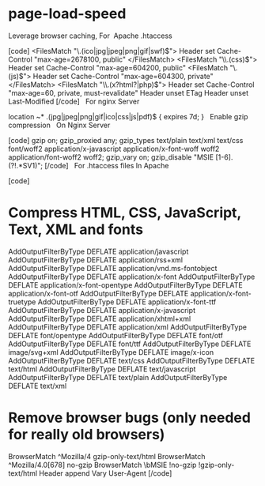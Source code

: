# page-load-speed

Leverage browser caching,
For  Apache .htaccess

[code]
<IfModule mod_headers.c>
<FilesMatch "\\.(ico|jpg|jpeg|png|gif|swf)$">
Header set Cache-Control "max-age=2678100, public"
</FilesMatch>
<FilesMatch "\\.(css)$">
Header set Cache-Control "max-age=604200, public"
</FilesMatch>
<FilesMatch "\\.(js)$">
Header set Cache-Control "max-age=604300, private"
</FilesMatch>
<FilesMatch "\\.(x?html?|php)$">
Header set Cache-Control "max-age=60, private, must-revalidate"
</FilesMatch>
Header unset ETag
Header unset Last-Modified
</IfModule>
[/code]
 
For nginx Server

location ~* \.(jpg|jpeg|png|gif|ico|css|js|pdf)$ {
expires 7d;
}
 
Enable gzip compression
 
On Nginx Server

[code]
gzip on;
gzip_proxied any;
gzip_types text/plain text/xml text/css font/woff2 application/x-javascript application/x-font-woff woff2 application/font-woff2 woff2;
gzip_vary on;
gzip_disable "MSIE [1-6]\.(?!.*SV1)";
[/code]
 
For .htaccess files In Apache

[code]
<IfModule mod_deflate.c>
# Compress HTML, CSS, JavaScript, Text, XML and fonts
AddOutputFilterByType DEFLATE application/javascript
AddOutputFilterByType DEFLATE application/rss+xml
AddOutputFilterByType DEFLATE application/vnd.ms-fontobject
AddOutputFilterByType DEFLATE application/x-font
AddOutputFilterByType DEFLATE application/x-font-opentype
AddOutputFilterByType DEFLATE application/x-font-otf
AddOutputFilterByType DEFLATE application/x-font-truetype
AddOutputFilterByType DEFLATE application/x-font-ttf
AddOutputFilterByType DEFLATE application/x-javascript
AddOutputFilterByType DEFLATE application/xhtml+xml
AddOutputFilterByType DEFLATE application/xml
AddOutputFilterByType DEFLATE font/opentype
AddOutputFilterByType DEFLATE font/otf
AddOutputFilterByType DEFLATE font/ttf
AddOutputFilterByType DEFLATE image/svg+xml
AddOutputFilterByType DEFLATE image/x-icon
AddOutputFilterByType DEFLATE text/css
AddOutputFilterByType DEFLATE text/html
AddOutputFilterByType DEFLATE text/javascript
AddOutputFilterByType DEFLATE text/plain
AddOutputFilterByType DEFLATE text/xml
# Remove browser bugs (only needed for really old browsers)
BrowserMatch ^Mozilla/4 gzip-only-text/html
BrowserMatch ^Mozilla/4\.0[678] no-gzip
BrowserMatch \bMSIE !no-gzip !gzip-only-text/html
Header append Vary User-Agent
</IfModule>
[/code]
